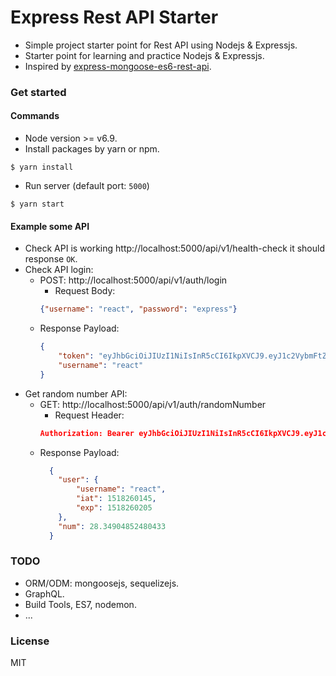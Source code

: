 # Express Rest API Starter
- Simple project starter point for Rest API using Nodejs & Expressjs.
- Starter point for learning and practice Nodejs & Expressjs.
- Inspired by [express-mongoose-es6-rest-api](https://github.com/KunalKapadia/express-mongoose-es6-rest-api).

### Get started

#### Commands

- Node version >= v6.9.
- Install packages by yarn or npm.
```shell
$ yarn install 
```
- Run server (default port: `5000`)
```shell
$ yarn start 
```

#### Example some API

- Check API is working http://localhost:5000/api/v1/health-check it should response `OK`.
- Check API login:
  - POST: http://localhost:5000/api/v1/auth/login
    - Request Body: 
    ```json
    {"username": "react", "password": "express"}
    ```
  - Response Payload:
    ```json
    {
        "token": "eyJhbGciOiJIUzI1NiIsInR5cCI6IkpXVCJ9.eyJ1c2VybmFtZSI6InJlYWN0IiwiaWF0IjoxNTE4MjU3OTMwfQ.8FfXLMr-j3Is8SVBAs9Xt1SN5-8J110fI0zZ8pG7sXs",
        "username": "react"
    }
    ```
- Get random number API:
  - GET: http://localhost:5000/api/v1/auth/randomNumber
    - Request Header: 
    ```json
    Authorization: Bearer eyJhbGciOiJIUzI1NiIsInR5cCI6IkpXVCJ9.eyJ1c2VybmFtZSI6InJlYWN0IiwiaWF0IjoxNTE4MjU3OTMwfQ.8FfXLMr-j3Is8SVBAs9Xt1SN5-8J110fI0zZ8pG7sXs
    ```
  - Response Payload:
    ```json
      {
        "user": {
            "username": "react",
            "iat": 1518260145,
            "exp": 1518260205
        },
        "num": 28.34904852480433
      }
    ```

### TODO
- ORM/ODM: mongoosejs, sequelizejs.
- GraphQL.
- Build Tools, ES7, nodemon.
- ...


### License
MIT
